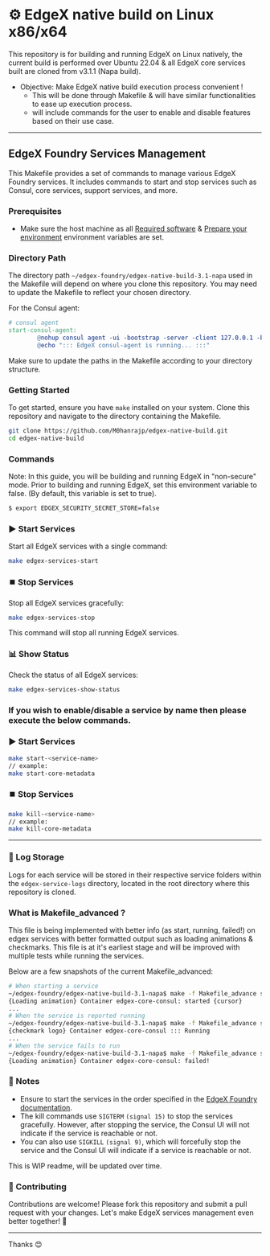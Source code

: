 # ⚙️ EdgeX native build on Linux x86/x64

This repository is for building and running EdgeX on Linux natively, the current build is performed over Ubuntu 22.04 & all EdgeX core services built are cloned from v3.1.1 (Napa build).

* Objective: Make EdgeX native build execution process convenient !
    * This will be done through Makefile & will have similar functionalities to ease up execution process.
    * will include commands for the user to enable and disable features based on their use case.

---
## EdgeX Foundry Services Management

This Makefile provides a set of commands to manage various EdgeX Foundry services. It includes commands to start and stop services such as Consul, core services, support services, and more.

### Prerequisites

- Make sure the host machine as all [Required software](https://docs.edgexfoundry.org/3.1/getting-started/native/Ch-BuildRunOnLinuxDistro/#required-software) & [Prepare your environment](https://docs.edgexfoundry.org/3.1/getting-started/native/Ch-BuildRunOnLinuxDistro/#prepare-your-environment) environment variables are set.

### Directory Path

The directory path `~/edgex-foundry/edgex-native-build-3.1-napa` used in the Makefile will depend on where you clone this repository. You may need to update the Makefile to reflect your chosen directory.

For the Consul agent:

```makefile
# consul agent
start-consul-agent:
        @nohup consul agent -ui -bootstrap -server -client 127.0.0.1 -bind 127.0.0.1 -advertise 127.0.0.1 -data-dir=tmp/consul > ~/edgex-foundry/edgex-native-build-3.1-napa/edgex-service-logs/edgex-consul-agent/nohup.out 2>&1 &
        @echo "::: EdgeX consul-agent is running... :::"
```
Make sure to update the paths in the Makefile according to your directory structure.

### Getting Started
To get started, ensure you have `make` installed on your system. Clone this repository and navigate to the directory containing the Makefile.
```bash
git clone https://github.com/M0hanrajp/edgex-native-build.git
cd edgex-native-build
```
### Commands
Note: In this guide, you will be building and running EdgeX in "non-secure" mode.
Prior to building and running EdgeX, set this environment variable to false. (By default, this variable is set to true).
```bash
$ export EDGEX_SECURITY_SECRET_STORE=false
```
### ▶️ Start Services
Start all EdgeX services with a single command:
```sh
make edgex-services-start
```
### ⏹️ Stop Services
Stop all EdgeX services gracefully:
```sh
make edgex-services-stop
```
This command will stop all running EdgeX services.
### 📊 Show Status
Check the status of all EdgeX services:
```sh
make edgex-services-show-status
```
### If you wish to enable/disable a service by name then please execute the below commands.
### ▶️ Start Services
```bash
make start-<service-name>
// example:
make start-core-metadata
```
### ⏹️ Stop Services
```bash
make kill-<service-name>
// example:
make kill-core-metadata
```
---
### 📜 Log Storage
Logs for each service will be stored in their respective service folders within the `edgex-service-logs` directory, located in the root directory where this repository is cloned.

### What is Makefile_advanced ?
This file is being implemented with better info (as start, running, failed!) on edgex services with better formatted output such as loading animations & checkmarks. This file is at it's earliest stage and will be improved with multiple tests while running the services.

Below are a few snapshots of the current Makefile_advanced:
```bash
# When starting a service
~/edgex-foundry/edgex-native-build-3.1-napa$ make -f Makefile_advance start-all-services
{Loading animation} Container edgex-core-consul: started {cursor}
...
# When the service is reported running
~/edgex-foundry/edgex-native-build-3.1-napa$ make -f Makefile_advance start-all-services
{checkmark logo} Container edgex-core-consul ::: Running
...
# When the service fails to run
~/edgex-foundry/edgex-native-build-3.1-napa$ make -f Makefile_advance start-all-services
{Loading animation} Container edgex-core-consul: failed!
```
### 📒 Notes
- Ensure to start the services in the order specified in the [EdgeX Foundry documentation](https://docs.edgexfoundry.org/3.1/getting-started/native/Ch-BuildRunOnLinuxDistro/#run-edgex).
- The kill commands use `SIGTERM` `(signal 15)` to stop the services gracefully. However, after stopping the service, the Consul UI will not indicate if the service is reachable or not.
- You can also use `SIGKILL` `(signal 9)`, which will forcefully stop the service and the Consul UI will indicate if a service is reachable or not.

This is WIP readme, will be updated over time.

### 🤝 Contributing

Contributions are welcome! Please fork this repository and submit a pull request with your changes. Let's make EdgeX services management even better together! 💪

---
Thanks 😊
